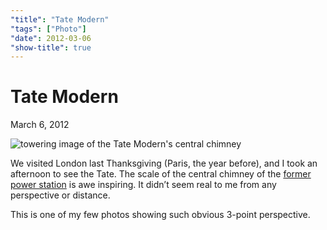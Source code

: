 ```yaml
---
"title": "Tate Modern"
"tags": ["Photo"]
"date": 2012-03-06
"show-title": true
---
```


# Tate Modern

<p class="datetime">March 6, 2012</p>

<img src="http://farm8.staticflickr.com/7204/6900935525_12e433e208.jpg" alt="towering image of the Tate Modern's central chimney">

We visited London last Thanksgiving (Paris, the year before), and I took an afternoon to see the Tate. The scale of the central chimney of the [former power station](http://en.wikipedia.org/wiki/Bankside_Power_Station) is awe inspiring. It didn’t seem real to me from any perspective or distance.

This is one of my few photos showing such obvious 3-point perspective.

